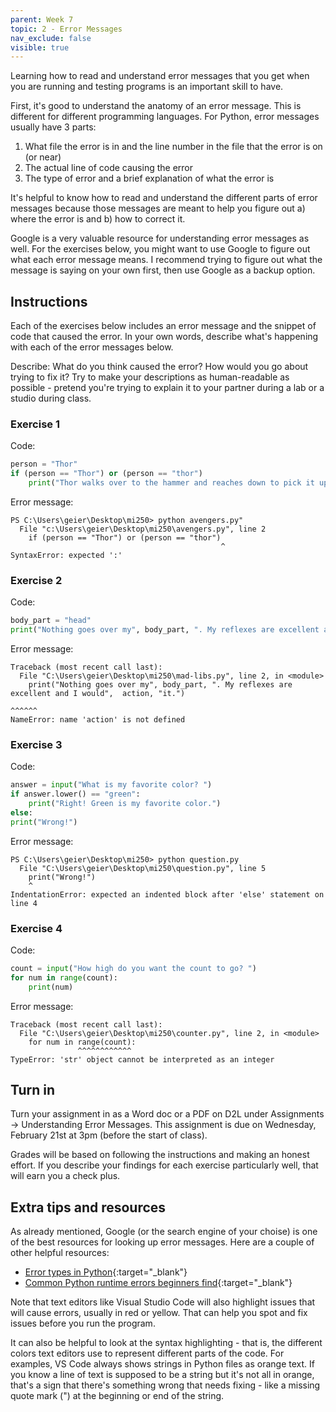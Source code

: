 ```yaml
---
parent: Week 7
topic: 2 - Error Messages
nav_exclude: false
visible: true
---
```


Learning how to read and understand error messages that you get when you are running and testing programs is an important skill to have.

First, it's good to understand the anatomy of an error message. This is different for different programming languages. For Python, error messages usually have 3 parts:

1. What file the error is in and the line number in the file that the error is on (or near)
2. The actual line of code causing the error
3. The type of error and a brief explanation of what the error is

It's helpful to know how to read and understand the different parts of error messages because those messages are meant to help you figure out a) where the error is and b) how to correct it.

Google is a very valuable resource for understanding error messages as well. For the exercises below, you might want to use Google to figure out what each error message means. I recommend trying to figure out what the message is saying on your own first, then use Google as a backup option.

## Instructions

Each of the exercises below includes an error message and the snippet of code that caused the error. In your own words, describe what's happening with each of the error messages below. 

Describe: What do you think caused the error? How would you go about trying to fix it? Try to make your descriptions as human-readable as possible - pretend you're trying to explain it to your partner during a lab or a studio during class. 

### Exercise 1

Code:
```python
person = "Thor"
if (person == "Thor") or (person == "thor")
    print("Thor walks over to the hammer and reaches down to pick it up.")
```

Error message:
```
PS C:\Users\geier\Desktop\mi250> python avengers.py"
  File "c:\Users\geier\Desktop\mi250\avengers.py", line 2
    if (person == "Thor") or (person == "thor")
                                               ^
SyntaxError: expected ':'
```

### Exercise 2

Code:
```python
body_part = "head"
print("Nothing goes over my", body_part, ". My reflexes are excellent and I would",  action, "it.")
```

Error message:
```
Traceback (most recent call last):
  File "C:\Users\geier\Desktop\mi250\mad-libs.py", line 2, in <module>
    print("Nothing goes over my", body_part, ". My reflexes are excellent and I would",  action, "it.")
                                                                                         ^^^^^^
NameError: name 'action' is not defined
```

### Exercise 3

Code:
```python
answer = input("What is my favorite color? ")
if answer.lower() == "green":
    print("Right! Green is my favorite color.")
else:
print("Wrong!")
```

Error message:
```
PS C:\Users\geier\Desktop\mi250> python question.py
  File "C:\Users\geier\Desktop\mi250\question.py", line 5
    print("Wrong!")
    ^
IndentationError: expected an indented block after 'else' statement on line 4
```

### Exercise 4

Code:
```python
count = input("How high do you want the count to go? ")
for num in range(count):
    print(num)
```

Error message:
```
Traceback (most recent call last):
  File "C:\Users\geier\Desktop\mi250\counter.py", line 2, in <module>
    for num in range(count):
               ^^^^^^^^^^^^
TypeError: 'str' object cannot be interpreted as an integer
```

## Turn in

Turn your assignment in as a Word doc or a PDF on D2L under Assignments -> Understanding Error Messages. This assignment is due on Wednesday, February 21st at 3pm (before the start of class).

Grades will be based on following the instructions and making an honest effort. If you describe your findings for each exercise particularly well, that will earn you a check plus.

## Extra tips and resources

As already mentioned, Google (or the search engine of your choise) is one of the best resources for looking up error messages. Here are a couple of other helpful resources:

* [Error types in Python](https://www.tutorialsteacher.com/python/error-types-in-python){:target="_blank"}
* [Common Python runtime errors beginners find](https://inventwithpython.com/blog/2012/07/09/16-common-python-runtime-errors-beginners-find/){:target="_blank"}

Note that text editors like Visual Studio Code will also highlight issues that will cause errors, usually in red or yellow. That can help you spot and fix issues before you run the program.

It can also be helpful to look at the syntax highlighting - that is, the different colors text editors use to represent different parts of the code. For examples, VS Code always shows strings in Python files as orange text. If you know a line of text is supposed to be a string but it's not all in orange, that's a sign that there's something wrong that needs fixing - like a missing quote mark (") at the beginning or end of the string.